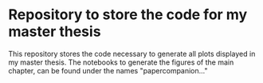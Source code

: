 # Repository to store the code for my master thesis

This repository stores the code necessary to generate all plots displayed in my master thesis.
The notebooks to generate the figures of the main chapter, can be found under the names "papercompanion..."


